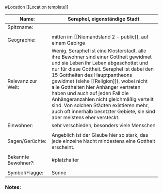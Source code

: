 #Location [[Location template]]

| Name:               | Seraphel, eigenständige Stadt                                                                                                                                                                                                                                                                                                                                                                                                                                                                            |
| ------------------- | -------------------------------------------------------------------------------------------------------------------------------------------------------------------------------------------------------------------------------------------------------------------------------------------------------------------------------------------------------------------------------------------------------------------------------------------------------------------------------------------------------- |
| Spitzname:          |                                                                                                                                                                                                                                                                                                                                                                                                                                                                                                          |
|                     |                                                                                                                                                                                                                                                                                                                                                                                                                                                                                                          |
| Geographie:         | mitten im [[Niemandsland 2 - public]], auf einem Gebirge                                                                                                                                                                                                                                                                                                                                                                                                                                                 |
| Relevanz zur Welt:  | Wenig. Seraphel ist eine Klosterstadt, alle ihre Bewohner sind einer Gottheit gewidmet und sie Leben ihr Leben abgeschottet und nur für diese Gottheit. Seraphel ist dabei den 15 Gottheiten des Hauptpantheons gewidmet (siehe [[Religion]]), wobei nicht alle Gottheiten hier Anhänger vertreten haben und auch auf jeden Fall die Anhängeranzahlen nicht gleichmäßig verteilt sind. Von solchen Städten existieren mehr, auch oft innerhalb besetzter Gebiete, sie sind aber meistens eher versteckt. |
| Einwohner:          | sehr verschieden, besonders viele Menschen                                                                                                                                                                                                                                                                                                                                                                                                                                                               |
|                     |                                                                                                                                                                                                                                                                                                                                                                                                                                                                                                          |
| Sagen/Gerüchte:     | Angeblich ist der Glaube hier so stark, das jede einzelne Nacht mindestens eine Gottheit erscheint.                                                                                                                                                                                                                                                                                                                                                                                                      |
|                     |                                                                                                                                                                                                                                                                                                                                                                                                                                                                                                          |
| Bekannte Bewohner?: | #platzhalter                                                                                                                                                                                                                                                                                                                                                                                                                                                                                             |
|                     |                                                                                                                                                                                                                                                                                                                                                                                                                                                                                                          |
| Symbol/Flagge:      | Sonne                                                                                                                                                                                                                                                                                                                                                                                                                                                                                                    |
### Notes:


